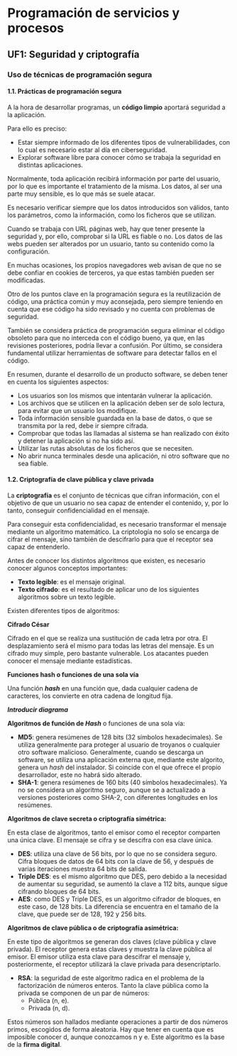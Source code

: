 # Programación de servicios y procesos

## UF1: Seguridad y criptografía

### Uso de técnicas de programación segura

#### 1.1. Prácticas de programación segura

A la hora de desarrollar programas, un **código limpio** aportará seguridad a la aplicación.

Para ello es preciso:

- Estar siempre informado de los diferentes tipos de vulnerabilidades, con lo cual es necesario estar al día en ciberseguridad.
- Explorar software libre para conocer cómo se trabaja la seguridad en distintas aplicaciones.

Normalmente, toda aplicación recibirá información por parte del usuario, por lo que es importante el tratamiento de la misma. Los datos, al ser una parte muy sensible, es lo que más se suele atacar.

Es necesario verificar siempre que los datos introducidos son válidos, tanto los parámetros, como la información, como los ficheros que se utilizan.

Cuando se trabaja con URL páginas web, hay que tener presente la seguridad y, por ello, comprobar si la URL es fiable o no. Los datos de las webs pueden ser alterados por un usuario, tanto su contenido como la configuración.

En muchas ocasiones, los propios navegadores web avisan de que no se debe confiar en cookies de terceros, ya que estas también pueden ser modificadas.

Otro de los puntos clave en la programación segura es la reutilización de código, una práctica común y muy aconsejada, pero siempre teniendo en cuenta que ese código ha sido revisado y no cuenta con problemas de seguridad.

También se considera práctica de programación segura eliminar el código obsoleto para que no interceda con el código bueno, ya que, en las revisiones posteriores, podría llevar a confusión. Por último, se considera fundamental utilizar herramientas de software para detectar fallos en el código.

En resumen, durante el desarrollo de un producto software, se deben tener en cuenta los siguientes aspectos:

- Los usuarios son los mismos que intentarán vulnerar la aplicación.
- Los archivos que se utilicen en la aplicación deben ser de solo lectura, para evitar que un usuario los modifique.
- Toda información sensible guardada en la base de datos, o que se transmita por la red, debe ir siempre cifrada.
- Comprobar que todas las llamadas al sistema se han realizado con éxito y detener la aplicación si no ha sido así.
- Utilizar las rutas absolutas de los ficheros que se necesiten.
- No abrir nunca terminales desde una aplicación, ni otro software que no sea fiable.

#### 1.2. Criptografía de clave pública y clave privada

La **criptografía** es el conjunto de técnicas que cifran información, con el objetivo de que un usuario no sea capaz de entender el contenido, y, por lo tanto, conseguir confidencialidad en el mensaje.

Para conseguir esta confidencialidad, es necesario transformar el mensaje mediante un algoritmo matemático. La criptología no solo se encarga de cifrar el mensaje, sino también de descifrarlo para que el receptor sea capaz de entenderlo.

Antes de conocer los distintos algoritmos que existen, es necesario conocer algunos conceptos importantes:

- **Texto legible**: es el mensaje original.
- **Texto cifrado**: es el resultado de aplicar uno de los siguientes algoritmos sobre un texto legible.

Existen diferentes tipos de algoritmos:

**Cifrado César**

Cifrado en el que se realiza una sustitución de cada letra por otra. El desplazamiento será el mismo para todas las letras del mensaje. Es un cifrado muy simple, pero bastante vulnerable. Los atacantes pueden conocer el mensaje mediante estadísticas. 

**Funciones hash o funciones de una sola vía**

Una función ***hash*** en una función que, dada cualquier cadena de caracteres, los convierte en otra cadena de longitud fija.

***Introducir diagrama***

**Algoritmos de función de *Hash*** o funciones de una sola vía:

- **MD5**: genera resúmenes de 128 bits (32 símbolos hexadecimales). Se utiliza generalmente para proteger al usuario de troyanos o cualquier otro software malicioso. Generalmente, cuando se descarga un software, se utiliza una aplicación externa que, mediante este algorito, genera un *hash* del instalador. Si coincide con el que ofrece el propio desarrollador, este no habrá sido alterado.
- **SHA-1**: genera resúmenes de 160 bits (40 símbolos hexadecimales). Ya no se considera un algoritmo seguro, aunque se a actualizado a versiones posteriores como SHA-2, con diferentes longitudes en los resúmenes.

**Algoritmos de clave secreta o criptografía simétrica:**

En esta clase de algoritmos, tanto el emisor como el receptor comparten una única clave. El mensaje se cifra y se descifra con esa clave única.

- **DES**: utiliza una clave de 56 bits, por lo que no se considera seguro. Cifra bloques de datos de 64 bits con la clave de 56, y después de varias iteraciones muestra 64 bits de salida.
- **Triple DES**: es el mismo algoritmo que DES, pero debido a la necesidad de aumentar su seguridad, se aumentó la clave a 112 bits, aunque sigue cifrando bloques de 64 bits.
- **AES**: como DES y Triple DES, es un algoritmo cifrador de bloques, en este caso, de 128 bits. La diferencia se encuentra en el tamaño de la clave, que puede ser de 128, 192 y 256 bits.

**Algoritmos de clave pública o de criptografía asimétrica:**

En este tipo de algoritmos se generan dos claves (clave pública y clave privada). El receptor genera estas claves y muestra la clave pública al emisor. El emisor utiliza esta clave para descifrar el mensaje y, posteriormente, el receptor utilizará la clave privada para desencriptarlo.

- **RSA**: la seguridad de este algoritmo radica en el problema de la factorización de números enteros. Tanto la clave pública como la privada se componen de un par de números:
  - Pública (n, e).
  - Privada (n, d).
 
Estos números son hallados mediante operaciones a partir de dos números primos, escogidos de forma aleatoria. Hay que tener en cuenta que es imposible conocer d, aunque conozcamos n y e. Este algoritmo es la base de la **firma digital**.
